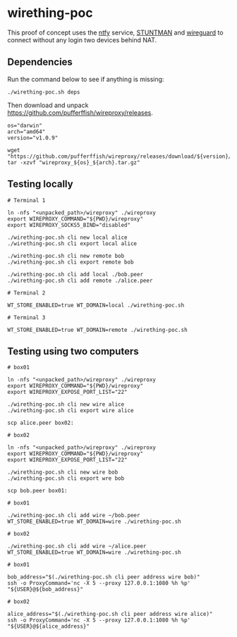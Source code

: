 # wirething-poc

This proof of concept uses the [ntfy](https://ntfy.sh) service,
[STUNTMAN](https://www.stunprotocol.org) and [wireguard](https://www.wireguard.com)
to connect without any login two devices behind NAT.

## Dependencies

Run the command below to see if anything is missing:

    ./wirething-poc.sh deps

Then download and unpack https://github.com/pufferffish/wireproxy/releases.

    os="darwin"
    arch="amd64"
    version="v1.0.9"

    wget "https://github.com/pufferffish/wireproxy/releases/download/${version}/wireproxy_${os}_${arch}.tar.gz"
    tar -xzvf "wireproxy_${os}_${arch}.tar.gz"

## Testing locally

    # Terminal 1

    ln -nfs "<unpacked_path>/wireproxy" ./wireproxy
    export WIREPROXY_COMMAND="${PWD}/wireproxy"
    export WIREPROXY_SOCKS5_BIND="disabled"

    ./wirething-poc.sh cli new local alice
    ./wirething-poc.sh cli export local alice

    ./wirething-poc.sh cli new remote bob
    ./wirething-poc.sh cli export remote bob

    ./wirething-poc.sh cli add local ./bob.peer
    ./wirething-poc.sh cli add remote ./alice.peer

    # Terminal 2

    WT_STORE_ENABLED=true WT_DOMAIN=local ./wirething-poc.sh

    # Terminal 3

    WT_STORE_ENABLED=true WT_DOMAIN=remote ./wirething-poc.sh

## Testing using two computers

    # box01

    ln -nfs "<unpacked_path>/wireproxy" ./wireproxy
    export WIREPROXY_COMMAND="${PWD}/wireproxy"
    export WIREPROXY_EXPOSE_PORT_LIST="22"

    ./wirething-poc.sh cli new wire alice
    ./wirething-poc.sh cli export wire alice

    scp alice.peer box02:

    # box02

    ln -nfs "<unpacked_path>/wireproxy" ./wireproxy
    export WIREPROXY_COMMAND="${PWD}/wireproxy"
    export WIREPROXY_EXPOSE_PORT_LIST="22"

    ./wirething-poc.sh cli new wire bob
    ./wirething-poc.sh cli export wre bob

    scp bob.peer box01:

    # box01

    ./wirething-poc.sh cli add wire ~/bob.peer
    WT_STORE_ENABLED=true WT_DOMAIN=wire ./wirething-poc.sh

    # box02

    ./wirething-poc.sh cli add wire ~/alice.peer
    WT_STORE_ENABLED=true WT_DOMAIN=wire ./wirething-poc.sh

    # box01

    bob_address="$(./wirething-poc.sh cli peer address wire bob)"
    ssh -o ProxyCommand='nc -X 5 --proxy 127.0.0.1:1080 %h %p' "${USER}@${bob_address}"

    # box02

    alice_address="$(./wirething-poc.sh cli peer address wire alice)"
    ssh -o ProxyCommand='nc -X 5 --proxy 127.0.0.1:1080 %h %p' "${USER}@${alice_address}"
